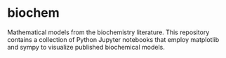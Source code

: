 # biochem
Mathematical models from the biochemistry literature. This repository contains a collection of Python Jupyter notebooks that employ matplotlib and sympy to visualize published biochemical models.
